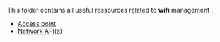 This folder contains all useful ressources related to **wifi** management :
- [Access point](https://github.com/BOREA-DENTAL/DocumentationsCobra/tree/master/Documentations/Developpement/Wifi/access-point.md)
- [Network API(s)](https://github.com/BOREA-DENTAL/DocumentationsCobra/tree/master/Documentations/Developpement/Wifi/api-network.md)